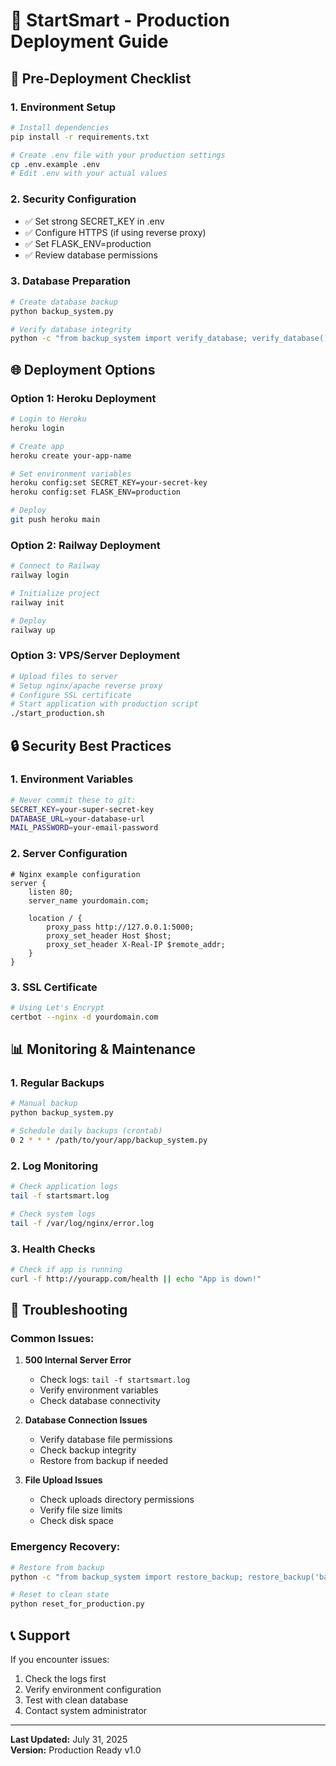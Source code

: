 # 🚀 StartSmart - Production Deployment Guide

## 🔧 Pre-Deployment Checklist

### 1. Environment Setup
```bash
# Install dependencies
pip install -r requirements.txt

# Create .env file with your production settings
cp .env.example .env
# Edit .env with your actual values
```

### 2. Security Configuration
- ✅ Set strong SECRET_KEY in .env
- ✅ Configure HTTPS (if using reverse proxy)
- ✅ Set FLASK_ENV=production
- ✅ Review database permissions

### 3. Database Preparation
```bash
# Create database backup
python backup_system.py

# Verify database integrity
python -c "from backup_system import verify_database; verify_database()"
```

## 🌐 Deployment Options

### Option 1: Heroku Deployment
```bash
# Login to Heroku
heroku login

# Create app
heroku create your-app-name

# Set environment variables
heroku config:set SECRET_KEY=your-secret-key
heroku config:set FLASK_ENV=production

# Deploy
git push heroku main
```

### Option 2: Railway Deployment
```bash
# Connect to Railway
railway login

# Initialize project
railway init

# Deploy
railway up
```

### Option 3: VPS/Server Deployment
```bash
# Upload files to server
# Setup nginx/apache reverse proxy
# Configure SSL certificate
# Start application with production script
./start_production.sh
```

## 🔒 Security Best Practices

### 1. Environment Variables
```bash
# Never commit these to git:
SECRET_KEY=your-super-secret-key
DATABASE_URL=your-database-url
MAIL_PASSWORD=your-email-password
```

### 2. Server Configuration
```nginx
# Nginx example configuration
server {
    listen 80;
    server_name yourdomain.com;
    
    location / {
        proxy_pass http://127.0.0.1:5000;
        proxy_set_header Host $host;
        proxy_set_header X-Real-IP $remote_addr;
    }
}
```

### 3. SSL Certificate
```bash
# Using Let's Encrypt
certbot --nginx -d yourdomain.com
```

## 📊 Monitoring & Maintenance

### 1. Regular Backups
```bash
# Manual backup
python backup_system.py

# Schedule daily backups (crontab)
0 2 * * * /path/to/your/app/backup_system.py
```

### 2. Log Monitoring
```bash
# Check application logs
tail -f startsmart.log

# Check system logs
tail -f /var/log/nginx/error.log
```

### 3. Health Checks
```bash
# Check if app is running
curl -f http://yourapp.com/health || echo "App is down!"
```

## 🚨 Troubleshooting

### Common Issues:

1. **500 Internal Server Error**
   - Check logs: `tail -f startsmart.log`
   - Verify environment variables
   - Check database connectivity

2. **Database Connection Issues**
   - Verify database file permissions
   - Check backup integrity
   - Restore from backup if needed

3. **File Upload Issues**
   - Check uploads directory permissions
   - Verify file size limits
   - Check disk space

### Emergency Recovery:
```bash
# Restore from backup
python -c "from backup_system import restore_backup; restore_backup('backups/latest_backup.db')"

# Reset to clean state
python reset_for_production.py
```

## 📞 Support

If you encounter issues:
1. Check the logs first
2. Verify environment configuration
3. Test with clean database
4. Contact system administrator

---
**Last Updated:** July 31, 2025  
**Version:** Production Ready v1.0
